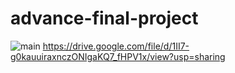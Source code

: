 # advance-final-project
![main](https://github.com/noorhonjol/advance-final-project/assets/29591992/44fc1646-e4e6-4b89-98d3-2a4042b45097)
https://drive.google.com/file/d/1II7-g0kauuiraxnczONIgaKQ7_fHPV1x/view?usp=sharing
